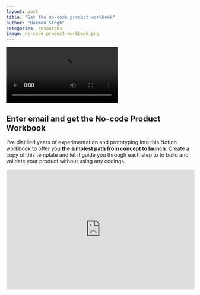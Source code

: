 ```yaml
---
layout: post
title: "Get the no-code product workbook"
author: "Harman Singh"
categories: resources
image: no-code-product-workbook.png
---
```


![](../assets/videos/mvp-product-workbook-demo.mov)

## Enter email and get the No-code Product Workbook

I've distilled years of experimentation and prototyping into this Notion workbook to offer you **the simplest path from concept to launch**.
Create a copy of this template and let it guide you through each step to to build and validate your product without using any codings.

<iframe src="https://embeds.beehiiv.com/8b75ae63-e97f-48f4-a9a6-ed9919a7c600" data-test-id="beehiiv-embed" width="100%" height="320" frameborder="0" scrolling="no" style="border-radius: 4px; border: 2px solid #e5e7eb; margin: 0; background-color: transparent;"></iframe>
